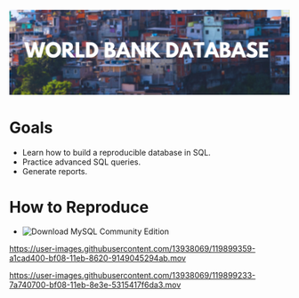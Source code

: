 ![header](./visuals/World-Bank-Database-Header.png)

# Goals
- Learn how to build a reproducible database in SQL.
- Practice advanced SQL queries.
- Generate reports.

# How to Reproduce
- ![Download MySQL Community Edition](https://www.mysql.com/products/community/)

https://user-images.githubusercontent.com/13938069/119899359-a1cad400-bf08-11eb-8620-9149045294ab.mov


https://user-images.githubusercontent.com/13938069/119899233-7a740700-bf08-11eb-8e3e-5315417f6da3.mov

